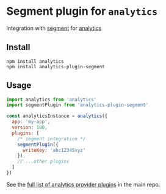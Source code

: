 # Segment plugin for `analytics`

Integration with [segment](https://segment.com/) for [analytics](https://www.npmjs.com/package/analytics)

## Install

```
npm install analytics
npm install analytics-plugin-segment
```

## Usage

```js
import analytics from 'analytics'
import segmentPlugin from 'analytics-plugin-segment'

const analyticsInstance = analytics({
  app: 'my-app',
  version: 100,
  plugins: [
    /* segment integration */
    segmentPlugin({
      writeKey: 'abc12345xyz'
    }),
    // ...other plugins
  ]
})
```

See the [full list of analytics provider plugins](https://github.com/DavidWells/analytics#current-plugins) in the main repo.
